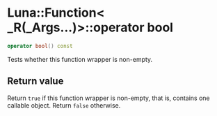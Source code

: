 # Luna::Function< _R(_Args...)>::operator bool

```c++
operator bool() const
```

Tests whether this function wrapper is non-empty. 



## Return value
Return `true` if this function wrapper is non-empty, that is, contains one callable object. Return `false` otherwise. 


